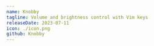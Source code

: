 ```yaml
---
name: Knobby
tagline: Volume and brightness control with Vim keys
releaseDate: 2023-07-11
icon: ./icon.png
github: Knobby
---
```

